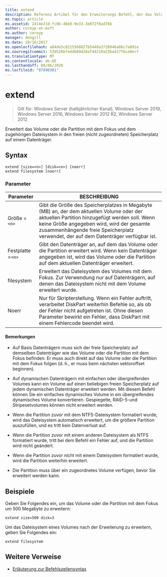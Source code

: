 ```yaml
---
title: extend
description: Referenz Artikel für den Erweiterungs Befehl, der das Volume oder die Partition mit dem Fokus und dem zugehörigen Dateisystem auf freien (nicht zugeordneten) Speicherplatz auf einem Datenträger erweitert.
ms.topic: article
ms.assetid: 2414e21d-fc0b-40e8-9e33-3e072f8ad76b
author: coreyp-at-msft
ms.author: coreyp
manager: dongill
ms.date: 10/16/2017
ms.openlocfilehash: a64de5c0215568827b5440a3720946a86c7a891e
ms.sourcegitcommit: 53d526bfeddb89d28af44210a23ba417f6ce0ecf
ms.translationtype: MT
ms.contentlocale: de-DE
ms.lasthandoff: 08/06/2020
ms.locfileid: "87890381"
---
```

# <a name="extend"></a>extend

> Gilt für: Windows Server (halbjährlicher Kanal), Windows Server 2019, Windows Server 2016, Windows Server 2012 R2, Windows Server 2012

Erweitert das Volume oder die Partition mit dem Fokus und dem zugehörigen Dateisystem in den freien (nicht zugeordneten) Speicherplatz auf einem Datenträger.

## <a name="syntax"></a>Syntax

```
extend [size=<n>] [disk=<n>] [noerr]
extend filesystem [noerr]
```

### <a name="parameters"></a>Parameter

| Parameter | BESCHREIBUNG |
| --------- | ----------- |
| Größe =`<n>` | Gibt die Größe des Speicherplatzes in Megabyte (MB) an, der dem aktuellen Volume oder der aktuellen Partition hinzugefügt werden soll. Wenn keine Größe angegeben wird, wird der gesamte zusammenhängende freie Speicherplatz verwendet, der auf dem Datenträger verfügbar ist. |
| Festplatte =`<n>` | Gibt den Datenträger an, auf dem das Volume oder die Partition erweitert wird. Wenn kein Datenträger angegeben ist, wird das Volume oder die Partition auf dem aktuellen Datenträger erweitert. |
| filesystem | Erweitert das Dateisystem des Volumes mit dem Fokus. Zur Verwendung nur auf Datenträgern, auf denen das Dateisystem nicht mit dem Volume erweitert wurde. |
| Noerr | Nur für Skripterstellung. Wenn ein Fehler auftritt, verarbeitet DiskPart weiterhin Befehle so, als ob der Fehler nicht aufgetreten ist. Ohne diesen Parameter bewirkt ein Fehler, dass DiskPart mit einem Fehlercode beendet wird. |

#### <a name="remarks"></a>Bemerkungen

- Auf Basis Datenträgern muss sich der freie Speicherplatz auf demselben Datenträger wie das Volume oder die Partition mit dem Fokus befinden. Er muss auch direkt auf das Volume oder die Partition mit dem Fokus folgen (d. h., er muss beim nächsten sektoroffset beginnen).

- Auf dynamischen Datenträgern mit einfachen oder übergreifenden Volumes kann ein Volume auf einen beliebigen freien Speicherplatz auf jedem dynamischen Datenträger erweitert werden. Mit diesem Befehl können Sie ein einfaches dynamisches Volume in ein übergreifendes dynamisches Volume konvertieren. Gespiegelte, RAID-5-und Stripesetvolumes können nicht erweitert werden.

- Wenn die Partition zuvor mit dem NTFS-Dateisystem formatiert wurde, wird das Dateisystem automatisch erweitert, um die größere Partition auszufüllen, und es tritt kein Datenverlust auf.

- Wenn die Partition zuvor mit einem anderen Dateisystem als NTFS formatiert wurde, tritt bei dem Befehl ein Fehler auf, und die Partition wird nicht geändert.

- Wenn die Partition zuvor nicht mit einem Dateisystem formatiert wurde, wird die Partition weiterhin erweitert.

- Die Partition muss über ein zugeordnetes Volume verfügen, bevor Sie erweitert werden kann.

## <a name="examples"></a>Beispiele

Geben Sie Folgendes ein, um das Volume oder die Partition mit dem Fokus um 500 Megabyte zu erweitern:

```
extend size=500 disk=3
```

Um das Dateisystem eines Volumes nach der Erweiterung zu erweitern, geben Sie Folgendes ein:

```
extend filesystem
```

## <a name="additional-references"></a>Weitere Verweise

- [Erläuterung zur Befehlszeilensyntax](command-line-syntax-key.md)
